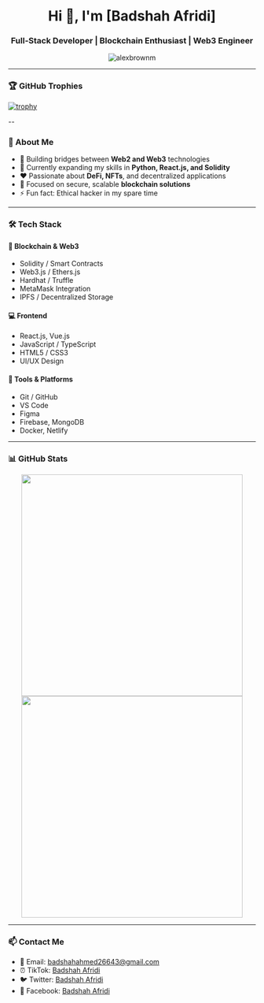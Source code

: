 <h1 align="center">Hi 👋, I'm [Badshah Afridi]</h1>
<h3 align="center">Full-Stack Developer | Blockchain Enthusiast | Web3 Engineer</h3>

<p align="center">
  <img src="https://komarev.com/ghpvc/?username=alexbrownm&label=Profile%20views&color=0e75b6&style=flat" alt="alexbrownm" />
</p>

---

### 🏆 GitHub Trophies

[![trophy](https://github-profile-trophy.vercel.app/?username=johnbossco725&theme=flat&margin-w=15&margin-h=15&column=7)](https://github.com/ryo-ma/github-profile-trophy)

--


### 🧳 About Me

- 🔗 Building bridges between **Web2 and Web3** technologies  
- 🔭 Currently expanding my skills in **Python, React.js, and Solidity**  
- ❤️ Passionate about **DeFi, NFTs**, and decentralized applications  
- 🔐 Focused on secure, scalable **blockchain solutions**  
- ⚡ Fun fact: Ethical hacker in my spare time

---

### 🛠️ Tech Stack

#### 🔗 Blockchain & Web3  
- Solidity / Smart Contracts  
- Web3.js / Ethers.js  
- Hardhat / Truffle  
- MetaMask Integration  
- IPFS / Decentralized Storage

#### 💻 Frontend  
- React.js, Vue.js  
- JavaScript / TypeScript  
- HTML5 / CSS3  
- UI/UX Design

#### 🧰 Tools & Platforms  
- Git / GitHub  
- VS Code  
- Figma  
- Firebase, MongoDB  
- Docker, Netlify

---

### 📊 GitHub Stats

<p align="center">
  <img src="https://github-readme-stats.vercel.app/api?username=alexbrownm&show_icons=true&theme=radical" width="450"/>
  <img src="https://github-readme-streak-stats.herokuapp.com/?user=alexbrownm&theme=radical" width="450"/>
</p>

---

### 📫 Contact Me
- 📧 Email: badshahahmed26643@gmail.com  
- ⏰ TikTok: [Badshah Afridi](https://www.tiktok.com/@badshah.afridi_06?_t=ZS-8wDWTudsGmd&_r=1)  
- 🐦 Twitter: [Badshah Afridi](https://twitter.com/badshahafridi06)  
- 💼 Facebook: [Badshah Afridi](https://www.facebook.com/badshah.afridi.06?mibextid=ZbWKwL)

